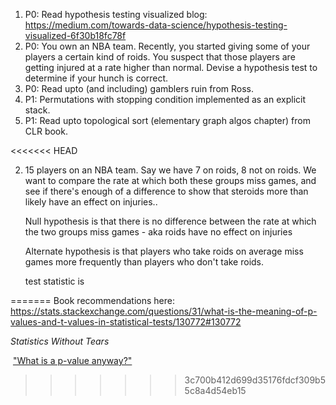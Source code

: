 1. P0: Read hypothesis testing visualized blog: https://medium.com/towards-data-science/hypothesis-testing-visualized-6f30b18fc78f
2. P0: You own an NBA team. Recently, you started giving some of your players a certain kind of roids. You suspect that those players are getting injured at a rate higher than normal. Devise a hypothesis test to determine if your hunch is correct.
3. P0: Read upto (and including) gamblers ruin from Ross.
4. P1: Permutations with stopping condition implemented as an explicit stack.
5. P1: Read upto topological sort (elementary graph algos chapter) from CLR book.

<<<<<<< HEAD



2. 15 players on an NBA team. Say we have 7 on roids, 8 not on roids. We want to compare the rate at which both these groups miss games, and see if there's enough of a difference to show that steroids more than likely have an effect on injuries..

	Null hypothesis is that there is no difference between the rate at which the two groups miss games - aka roids have no effect on injuries 

	 Alternate hypothesis is that players who take roids on average miss games more frequently than players who don't take roids.

	 test statistic is 


	 
=======
Book recommendations here: https://stats.stackexchange.com/questions/31/what-is-the-meaning-of-p-values-and-t-values-in-statistical-tests/130772#130772

_Statistics Without Tears_

 ["What is a p-value anyway?"](https://rads.stackoverflow.com/amzn/click/com/0321629302)
>>>>>>> 3c700b412d699d35176fdcf309b55c8a4d54eb15
